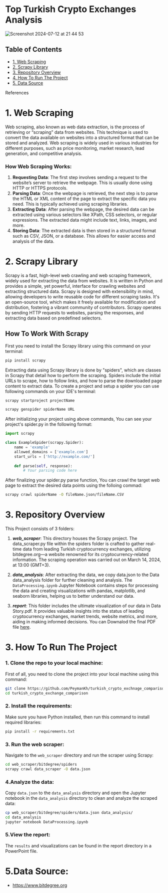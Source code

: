# Top Turkish Crypto Exchanges Analysis

![Screenshot 2024-07-12 at 21 44 53](https://github.com/user-attachments/assets/7cb0c2fa-c1e7-4a8c-89f9-e9c701a1bfcb)


## Table of Contents
- [1. Web Scraping](#WebScraping)
- [2. Scrapy Library](#Scrapy)
- [3. Repository Overview](#Repository)
- [4. How To Run The Project](#run)
- [5. Data Source](#References)

References

<a name="WebScraping"></a>
# 1. Web Scraping
Web scraping, also known as web data extraction, is the process of retrieving or “scraping” data from websites. This technique is used to convert the data available on websites into a structured format that can be stored and analyzed. Web scraping is widely used in various industries for different purposes, such as price monitoring, market research, lead generation, and competitive analysis.

### How Web Scraping Works:
1. **Requesting Data**: The first step involves sending a request to the website’s server to retrieve the webpage. This is usually done using HTTP or HTTPS protocols.
2. **Parsing Data**: Once the webpage is retrieved, the next step is to parse the HTML or XML content of the page to extract the specific data you need. This is typically achieved using scraping libraries.
3. **Extracting Data**: After parsing the webpage, the desired data can be extracted using various selectors like XPath, CSS selectors, or regular expressions. The extracted data might include text, links, images, and more.
4. **Storing Data**: The extracted data is then stored in a structured format such as CSV, JSON, or a database. This allows for easier access and analysis of the data.


<a name="Scrapy"></a>
# 2. Scrapy Library
Scrapy is a fast, high-level web crawling and web scraping framework, widely used for extracting the data from websites. It is written in Python and provides a simple, yet powerful, interface for crawling websites and extracting structured data. Scrapy is designed with extensibility in mind, allowing developers to write reusable code for different scraping tasks. It's an open-source tool, which makes it freely available for modification and distribution, fostering a vibrant community of contributors. Scrapy operates by sending HTTP requests to websites, parsing the responses, and extracting data based on predefined selectors.

## How To Work With Scrapy
First you need to install the Scrapy library using this command on your terminal:
```sh
pip install scrapy
```

Extracting data using Scrapy library is done by "spiders", which are classes in Scrapy that detail how to perform the scraping. Spiders include the initial URLs to scrape, how to follow links, and how to parse the downloaded page content to extract data. To create a project and setup a spider you can use following commands on your IDE's terminal:
```sh
scrapy startproject projectName
```
```sh
scrapy genspider spiderName URL
```

After initializing your project using above commands, You can see your project's spider.py in the following format:

```python
import scrapy

class ExampleSpider(scrapy.Spider):
    name = 'example'
    allowed_domains = ['example.com']
    start_urls = ['http://example.com/']
    
    def parse(self, response):
        # Your parsing code here
```

After finalizing your spider.py parse function, You can crawl the target web page to extract the desired data points using the folloing commad:
```sh
scrapy crawl spiderName -O fileName.json/fileName.CSV
```


<a name="Repository"></a>
# 3. Repository Overview
This Project consists of 3 folders:

1. ***web_scraper***: This directory houses the Scrapy project. The data_scraper.py file within the spiders folder is crafted to gather real-time data from leading Turkish cryptocurrency exchanges, utilizing bitdegree.org—a website renowned for its cryptocurrency-related information. The scraping operation was carried out on March 14, 2024, at 13:00 (GMT+3). 

2. ***data_analysis***:
After extracting the data, we copy data.json to the Data data_analysis folder for further cleaning and analysis. The `DataProcessing.ipynb` Jupyter Notebook contains steps for processing the data and creating visualizations with pandas, matplotlib, and seaborn libraries, helping us to better understand our data.

2. ***report***: This folder includes the ultimate visualization of our data in Data Story.pdf. It provides valuable insights into the status of leading cryptocurrency exchanges, market trends, website metrics, and more, aiding in making informed decisions. You can Downalod the final PDF file [here](https://github.com/user-attachments/files/16198328/Main.Presentation.pptx).

<a name="run"></a>
# 3.  How To Run The Project

### 1. Clone the repo to your local machine:
First of all, you need to clone the project into your local machine using this command:
```sh
git clone https://github.com/PeymanKh/turkish_crypto_exchnage_comparison.git
cd turkish_crypto_exchange_comparison
```

### 2. Install the requirements:
Make sure you have Python installed, then run this command to install required libraries:
```sh
pip install -r requirements.txt
```

### 3. Run the web scraper:
Navigate to the `web_scraper` directory and run the scraper using Scrapy:
```sh
cd web_scraper/bitdegree/spiders
scrapy crawl data_scraper -O data.json
```

### 4.Analyze the data:
Copy `data.json` to the `data_analysis` directory and open the Jupyter notebook in the `data_analysis` directory to clean and analyze the scraped data:
```sh
cp web_scraper/bitdegree/spiders/data.json data_analysis/
cd data_analysis
jupyter notebook DataProcessing.ipynb
```

### 5.View the report:

The `results` and visualizations can be found in the report directory in a PowerPoint file.


<a name="References"></a>
# 5.Data Source:
- https://www.bitdegree.org


